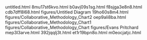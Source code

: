 untitled.html
8mu17st6kvo.html
b0avj09s1sg.html
f8sjga3e8n8.html
cdb7dff8l68.html
figures/Untitled Diagram
19ho60s8m4.html
figures/Collaborative_Methodology_Chart2
oep9ali8ba.html
figures/Collaborative_Methodology_Chart1
figures/Collaborative_Methodology_Chart
figures/Evans Pritchard
mep3l3arve.html
392jqqlj3t.html
et1r19bpn8o.html
m0eocjatjc.html
